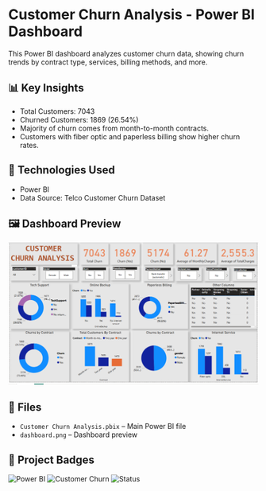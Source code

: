 # Customer Churn Analysis - Power BI Dashboard

This Power BI dashboard analyzes customer churn data, showing churn trends by contract type, services, billing methods, and more.

## 📊 Key Insights
- Total Customers: 7043
- Churned Customers: 1869 (26.54%)
- Majority of churn comes from month-to-month contracts.
- Customers with fiber optic and paperless billing show higher churn rates.

## 🔧 Technologies Used
- Power BI
- Data Source: Telco Customer Churn Dataset

## 🖼️ Dashboard Preview
![Dashboard Screenshot](dashboard.png)

## 📁 Files
- `Customer Churn Analysis.pbix` – Main Power BI file
- `dashboard.png` – Dashboard preview

## 🚀 Project Badges
![Power BI](https://img.shields.io/badge/Tool-PowerBI-yellow)
![Customer Churn](https://img.shields.io/badge/Project-Customer%20Churn-blue)
![Status](https://img.shields.io/badge/Status-Completed-brightgreen)
